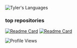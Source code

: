 [comment]: <table>
[comment]:  <tr>
[comment]:    <td align="center" style="padding=0;width=50%;">
[comment]:      <img align="center" style="padding=0;" src="https://github-readme-stats.vercel.app/api?username=trrt-[comment]: good&show_icons=true&theme=radical&show_owner=false">
[comment]:    </td>
[comment]:    <td align="center" style="padding=0;width=50%;">
[comment]:      <img align="center" style="padding=0;" src="https://github-readme-streak-stats.herokuapp.com/?user=trrt-good&layout=compact&theme=radical">
[comment]:    </td>
[comment]:  </tr>
[comment]:</table>

![Tyler's Languages](https://github-readme-stats.vercel.app/api/top-langs/?username=trrt-good&theme=radical&layout=compact)

### top repositories
[![Readme Card](https://github-readme-stats.vercel.app/api/pin/?username=trrt-good&repo=3d-Rendering-JAVA&theme=radical)](https://github.com/trrt-good/3d-Rendering-JAVA) 
[![Readme Card](https://github-readme-stats.vercel.app/api/pin/?username=trrt-good&repo=NeuralNetworks.c&theme=radical)](https://github.com/trrt-good/NeuralNetworks.c) 

![Profile Views](https://komarev.com/ghpvc/?username=trrt-good)
